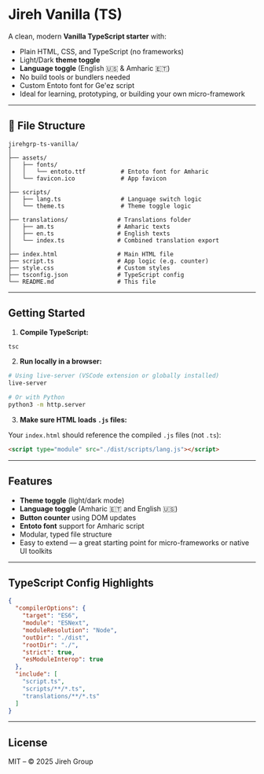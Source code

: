 # Jireh Vanilla (TS)

A clean, modern **Vanilla TypeScript starter** with:

- Plain HTML, CSS, and TypeScript (no frameworks)
- Light/Dark **theme toggle**
- **Language toggle** (English 🇺🇸 & Amharic 🇪🇹)
- No build tools or bundlers needed
- Custom Entoto font for Ge'ez script
- Ideal for learning, prototyping, or building your own micro-framework

---

## 📁 File Structure

```plaintext
jirehgrp-ts-vanilla/
│
├── assets/
│   ├── fonts/
│   │   └── entoto.ttf          # Entoto font for Amharic
│   └── favicon.ico             # App favicon
│
├── scripts/
│   ├── lang.ts                 # Language switch logic
│   └── theme.ts                # Theme toggle logic
│
├── translations/              # Translations folder
│   ├── am.ts                  # Amharic texts
│   ├── en.ts                  # English texts
│   └── index.ts               # Combined translation export
│
├── index.html                 # Main HTML file
├── script.ts                  # App logic (e.g. counter)
├── style.css                  # Custom styles
├── tsconfig.json              # TypeScript config
└── README.md                  # This file
```

---

## Getting Started

1. **Compile TypeScript:**

```bash
tsc
```

2. **Run locally in a browser:**

```bash
# Using live-server (VSCode extension or globally installed)
live-server

# Or with Python
python3 -m http.server
```

3. **Make sure HTML loads `.js` files:**

Your `index.html` should reference the compiled `.js` files (not `.ts`):

```html
<script type="module" src="./dist/scripts/lang.js"></script>
```

---

## Features

* **Theme toggle** (light/dark mode)
* **Language toggle** (Amharic 🇪🇹 and English 🇺🇸)
* **Button counter** using DOM updates
* **Entoto font** support for Amharic script
* Modular, typed file structure
* Easy to extend — a great starting point for micro-frameworks or native UI toolkits

---

## TypeScript Config Highlights

```json
{
  "compilerOptions": {
    "target": "ES6",
    "module": "ESNext",
    "moduleResolution": "Node",
    "outDir": "./dist",
    "rootDir": "./",
    "strict": true,
    "esModuleInterop": true
  },
  "include": [
    "script.ts",
    "scripts/**/*.ts",
    "translations/**/*.ts"
  ]
}
```

---

## License

MIT – © 2025 Jireh Group
